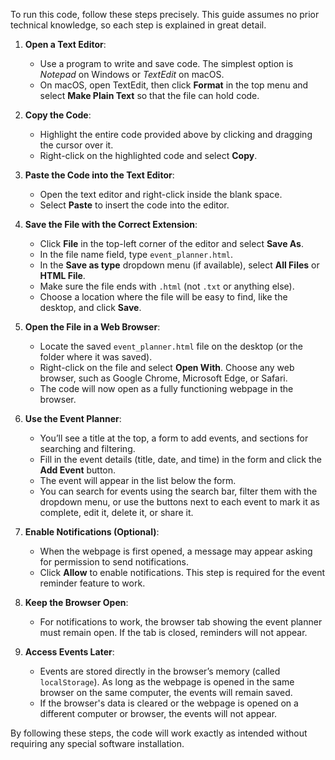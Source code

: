 To run this code, follow these steps precisely. This guide assumes no prior technical knowledge, so each step is explained in great detail.

1. **Open a Text Editor**:
   - Use a program to write and save code. The simplest option is *Notepad* on Windows or *TextEdit* on macOS.
   - On macOS, open TextEdit, then click **Format** in the top menu and select **Make Plain Text** so that the file can hold code.

2. **Copy the Code**:
   - Highlight the entire code provided above by clicking and dragging the cursor over it.
   - Right-click on the highlighted code and select **Copy**.

3. **Paste the Code into the Text Editor**:
   - Open the text editor and right-click inside the blank space.
   - Select **Paste** to insert the code into the editor.

4. **Save the File with the Correct Extension**:
   - Click **File** in the top-left corner of the editor and select **Save As**.
   - In the file name field, type `event_planner.html`.
   - In the **Save as type** dropdown menu (if available), select **All Files** or **HTML File**.
   - Make sure the file ends with `.html` (not `.txt` or anything else).
   - Choose a location where the file will be easy to find, like the desktop, and click **Save**.

5. **Open the File in a Web Browser**:
   - Locate the saved `event_planner.html` file on the desktop (or the folder where it was saved).
   - Right-click on the file and select **Open With**. Choose any web browser, such as Google Chrome, Microsoft Edge, or Safari.
   - The code will now open as a fully functioning webpage in the browser.

6. **Use the Event Planner**:
   - You’ll see a title at the top, a form to add events, and sections for searching and filtering.
   - Fill in the event details (title, date, and time) in the form and click the **Add Event** button.
   - The event will appear in the list below the form.
   - You can search for events using the search bar, filter them with the dropdown menu, or use the buttons next to each event to mark it as complete, edit it, delete it, or share it.

7. **Enable Notifications (Optional)**:
   - When the webpage is first opened, a message may appear asking for permission to send notifications.
   - Click **Allow** to enable notifications. This step is required for the event reminder feature to work.

8. **Keep the Browser Open**:
   - For notifications to work, the browser tab showing the event planner must remain open. If the tab is closed, reminders will not appear.

9. **Access Events Later**:
   - Events are stored directly in the browser’s memory (called `localStorage`). As long as the webpage is opened in the same browser on the same computer, the events will remain saved.
   - If the browser's data is cleared or the webpage is opened on a different computer or browser, the events will not appear.

By following these steps, the code will work exactly as intended without requiring any special software installation.